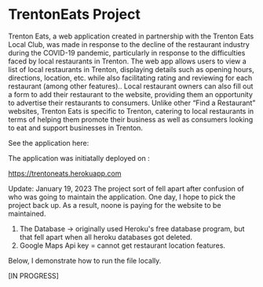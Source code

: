 # TrentonEats Project 
Trenton Eats, a web application created in partnership with the Trenton Eats Local Club, was made in response to the decline of the restaurant industry during the COVID-19 pandemic, particularly in response to the difficulties faced by local restaurants in Trenton. The web app allows users to view a list of local restaurants in Trenton, displaying details such as opening hours, directions, location, etc. while also facilitating rating and reviewing for each restaurant (among other features).. Local restaurant owners can also fill out a form to add their restaurant to the website, providing them an opportunity to advertise their restaurants to consumers. Unlike other “Find a Restaurant” websites, Trenton Eats is specific to Trenton, catering to local restaurants in terms of helping them promote their business  as well as consumers looking to eat and support businesses in Trenton.

See the application here:

The application was initiatally deployed on : 

https://trentoneats.herokuapp.com

Update: January 19, 2023
The project sort of fell apart after confusion of who was going to maintain the application. One day, I hope to pick the project back up. As a result, noone is paying for the website to be maintained. 

1) The Database -> originally used Heroku's free database program, but that fell apart when all heroku databases got deleted. 
2) Google Maps Api key = cannot get restaurant location features. 

Below, I demonstrate how to run the file locally.

[IN PROGRESS] 




